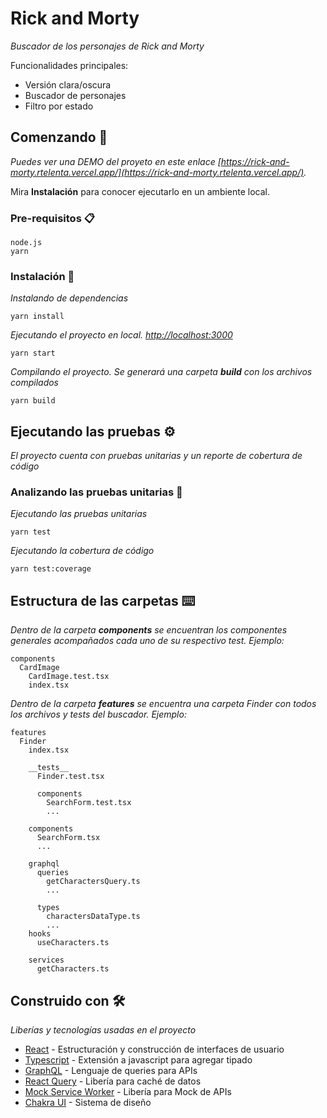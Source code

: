 # Rick and Morty

_Buscador de los personajes de Rick and Morty_

Funcionalidades principales:
- Versión clara/oscura
- Buscador de personajes
- Filtro por estado

## Comenzando 🚀

_Puedes ver una DEMO del proyeto en este enlace [https://rick-and-morty.rtelenta.vercel.app/](https://rick-and-morty.rtelenta.vercel.app/)._

Mira **Instalación** para conocer ejecutarlo en un ambiente local.


### Pre-requisitos 📋

```
node.js
yarn
```

### Instalación 🔧

_Instalando de dependencias_

```
yarn install
```

_Ejecutando el proyecto en local. [http://localhost:3000](http://localhost:3000)_

```
yarn start
```

_Compilando el proyecto. Se generará una carpeta **build** con los archivos compilados_ 

```
yarn build
```


## Ejecutando las pruebas ⚙️

_El proyecto cuenta con pruebas unitarias y un reporte de cobertura de código_

### Analizando las pruebas unitarias 🔩

_Ejecutando las pruebas unitarias_

```
yarn test
```

_Ejecutando la cobertura de código_

```
yarn test:coverage
```

## Estructura de las carpetas ⌨️

_Dentro de la carpeta **components** se encuentran los componentes generales acompañados cada uno de su respectivo test. Ejemplo:_

```
components
  CardImage
    CardImage.test.tsx
    index.tsx
```

_Dentro de la carpeta **features** se encuentra una carpeta Finder con todos los archivos y tests del buscador. Ejemplo:_

```
features
  Finder
    index.tsx

    __tests__
      Finder.test.tsx

      components
        SearchForm.test.tsx
        ...

    components
      SearchForm.tsx
      ...

    graphql
      queries
        getCharactersQuery.ts
        ...

      types
        charactersDataType.ts
        ...
    hooks
      useCharacters.ts

    services
      getCharacters.ts
```

## Construido con 🛠️

_Liberías y tecnologías usadas en el proyecto_

* [React](https://es.reactjs.org/) - Estructuración y construcción de interfaces de usuario
* [Typescript](https://www.typescriptlang.org/) - Extensión a javascript para agregar tipado
* [GraphQL](https://graphql.org/) - Lenguaje de queries para APIs
* [React Query](https://react-query.tanstack.com/) - Libería para caché de datos
* [Mock Service Worker](https://mswjs.io/) - Libería para Mock de APIs
* [Chakra UI](https://chakra-ui.com/) - Sistema de diseño

